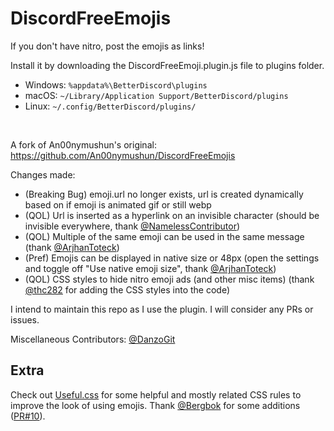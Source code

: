 # DiscordFreeEmojis

If you don't have nitro, post the emojis as links!<br>

Install it by downloading the DiscordFreeEmoji.plugin.js file to plugins folder.<br>
- Windows: `%appdata%\BetterDiscord\plugins`
- macOS: `~/Library/Application Support/BetterDiscord/plugins`
- Linux: `~/.config/BetterDiscord/plugins/`
<br>

A fork of An00nymushun's original: https://github.com/An00nymushun/DiscordFreeEmojis <br>

Changes made:
- (Breaking Bug) emoji.url no longer exists, url is created dynamically based on if emoji is animated gif or still webp
- (QOL) Url is inserted as a hyperlink on an invisible character (should be invisible everywhere, thank [@NamelessContributor](https://github.com/NamelessContributor))
- (QOL) Multiple of the same emoji can be used in the same message (thank [@ArjhanToteck](https://github.com/ArjhanToteck))
- (Pref) Emojis can be displayed in native size or 48px (open the settings and toggle off "Use native emoji size", thank [@ArjhanToteck](https://github.com/ArjhanToteck))
- (QOL) CSS styles to hide nitro emoji ads (and other misc items) (thank [@thc282](https://github.com/thc282) for adding the CSS styles into the code)


I intend to maintain this repo as I use the plugin. I will consider any PRs or issues.

Miscellaneous Contributors:
[@DanzoGit](https://github.com/DanzoGit)

## Extra
Check out [Useful.css](Useful.css) for some helpful and mostly related CSS rules to improve the look of using emojis. Thank [@Bergbok](https://github.com/Bergbok) for some additions ([PR#10](https://github.com/EpicGazel/DiscordFreeEmojis/pull/10)).
